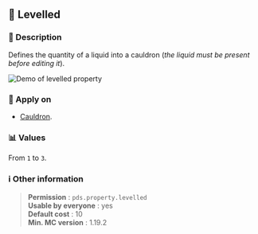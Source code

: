 ## :lotion_bottle: Levelled

### :memo: Description
Defines the quantity of a liquid into a cauldron (_the liquid must be present before editing it_).

![Demo of levelled property](../../assets/properties/levelled.gif ':size=90%')


### :dart: Apply on
- [Cauldron](https://minecraft.wiki/w/Cauldron).

### :bar_chart: Values
From ``1`` to ``3``.

### :information_source: Other information

> **Permission** : ``pds.property.levelled``<br>
> **Usable by everyone** : yes<br>
>  **Default cost** : 10<br>
>  **Min. MC version** : 1.19.2
